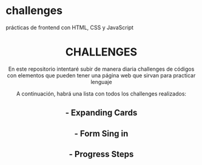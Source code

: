 # challenges
prácticas de frontend con HTML, CSS y JavaScript
 <h1 align="center"> CHALLENGES </h1>
 <p align="center"> En este repositorio intentaré subir de manera diaria challenges de códigos con elementos que pueden tener una página web que sirvan para practicar lenguaje</p>
 <p align="center"> A continuación, habrá una lista con todos los challenges realizados: </p>
 <h2 align="center" src="./expanding-cards/index.html"> - Expanding Cards</h2>
 <h2 align="center"> - Form Sing in</h2>
<h2 align="center" src="https://farutnen.github.io/challenges/progress-steps/index.html"> - Progress Steps</h2>
